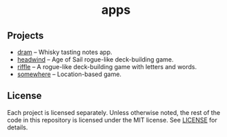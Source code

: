 <div align="center">

# apps

</div>

<!-- projects -->

## Projects

- [dram](./apps/dram) – Whisky tasting notes app.
- [headwind](./apps/headwind) – Age of Sail rogue-like deck-building game.
- [riffle](./apps/riffle) – A rogue-like deck-building game with letters and words.
- [somewhere](./apps/somewhere) – Location-based game.
<!-- projects -->

## License

Each project is licensed separately. Unless otherwise noted, the rest of the code in this repository
is licensed under the MIT license. See [LICENSE](./LICENSE.md) for details.
